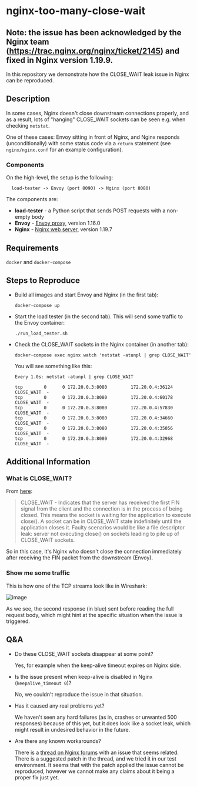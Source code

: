 # nginx-too-many-close-wait

## Note: the issue has been acknowledged by the Nginx team (https://trac.nginx.org/nginx/ticket/2145) and fixed in Nginx version 1.19.9.

In this repository we demonstrate how the CLOSE_WAIT leak issue in Nginx can be reproduced.

## Description

In some cases, Nginx doesn't close downstream connections properly, and as a result, lots of "hanging" CLOSE_WAIT sockets can be seen e.g. when checking `netstat`.

One of these cases: Envoy sitting in front of Nginx, and Nginx responds (unconditionally) with some status code via a `return` statement (see `nginx/nginx.conf` for an example configuration).

### Components

On the high-level, the setup is the following:

      load-tester -> Envoy (port 8090) -> Nginx (port 8080)

The components are:

* **load-tester** - a Python script that sends POST requests with a non-empty body
* **Envoy** - [Envoy proxy](https://www.envoyproxy.io/), version 1.16.0
* **Nginx** - [Nginx web server](https://nginx.org/), version 1.19.7

## Requirements

`docker` and `docker-compose`

## Steps to Reproduce

- Build all images and start Envoy and Nginx (in the first tab):

      docker-compose up

- Start the load tester (in the second tab). This will send some traffic to the Envoy container:

      ./run_load_tester.sh

- Check the CLOSE_WAIT sockets in the Nginx container (in another tab):

      docker-compose exec nginx watch 'netstat -atunpl | grep CLOSE_WAIT'
      
  You will see something like this:
  
  ```
  Every 1.0s: netstat -atunpl | grep CLOSE_WAIT                                                                                                                                                                               

  tcp        0      0 172.20.0.3:8080         172.20.0.4:36124        CLOSE_WAIT  -
  tcp        0      0 172.20.0.3:8080         172.20.0.4:60178        CLOSE_WAIT  -
  tcp        0      0 172.20.0.3:8080         172.20.0.4:57830        CLOSE_WAIT  -
  tcp        0      0 172.20.0.3:8080         172.20.0.4:34660        CLOSE_WAIT  -
  tcp        0      0 172.20.0.3:8080         172.20.0.4:35056        CLOSE_WAIT  -
  tcp        0      0 172.20.0.3:8080         172.20.0.4:32968        CLOSE_WAIT  -
  ```
  
  
## Additional Information

### What is CLOSE_WAIT?

From [here](https://blog.cloudflare.com/this-is-strictly-a-violation-of-the-tcp-specification/):


> CLOSE_WAIT - Indicates that the server has received the first FIN signal from the client and the connection is in the process of being closed. This means the socket is waiting for the application to execute close(). A socket can be in CLOSE_WAIT state indefinitely until the application closes it. Faulty scenarios would be like a file descriptor leak: server not executing close() on sockets leading to pile up of CLOSE_WAIT sockets.

So in this case, it's Nginx who doesn't close the connection immediately after receiving the FIN packet from the downstream (Envoy).

### Show me some traffic

This is how one of the TCP streams look like in Wireshark:

![image](https://user-images.githubusercontent.com/1120468/110104729-d286eb80-7da7-11eb-89ca-59ac78cbe023.png)


As we see, the second response (in blue) sent before reading the full request body, which might hint at the specific situation when the issue is triggered.

## Q&A

* Do these CLOSE_WAIT sockets disappear at some point?

  Yes, for example when the keep-alive timeout expires on Nginx side.


* Is the issue present when keep-alive is disabled in Nginx (`keepalive_timeout 0`)?

  No, we couldn't reproduce the issue in that situation.
  
  
* Has it caused any real problems yet?

  We haven't seen any hard failures (as in, crashes or unwanted 500 responses) because of this yet, but it does look like a socket leak, which might result in undesired behavior in the future.
  
* Are there any known workarounds?

  There is a [thread on Nginx forums](https://forum.nginx.org/read.php?2,286665,286699#msg-286699) with an issue that seems related. There is a suggested patch in the thread, and we tried it in our test environment. It seems that with the patch applied the issue cannot be reproduced, however we cannot make any claims about it being a proper fix just yet.
  
  



